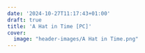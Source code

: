 ```yaml
---
date: '2024-10-27T11:17:43+01:00'
draft: true
title: 'A Hat in Time [PC]'
cover:
  image: "header-images/A Hat in Time.png"
---
```

